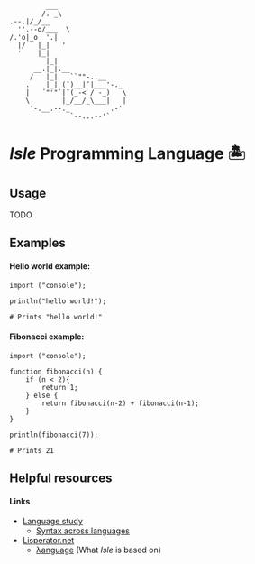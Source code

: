 ```
         ___
        /. _\
.--.|/_/__
  ''.--o/___  \
/.'o|_o  '.|
  |/   |_|   '
  '    |_|
         |_|
      __.|_|.__
     /   |_|   ``""-..__
    .    |_| (¯)__|¯|___'-._
    |   ´"'"`|¯(_-< / -_)   \
    \        |_/__/_\___|   |
     '-.__.--._          .-'
               `--...--'`
```

# *Isle* Programming Language 🏝️


## Usage

TODO



## Examples

#### Hello world example:

```
import ("console");

println("hello world!");

# Prints "hello world!"
```

#### Fibonacci example:

```
import ("console");

function fibonacci(n) {
	if (n < 2){
		return 1;
	} else {
		return fibonacci(n-2) + fibonacci(n-1);
	}
}

println(fibonacci(7));

# Prints 21
```



## Helpful resources

#### Links

* [Language study](http://rigaux.org/language-study/)
    * [Syntax across languages](http://rigaux.org/language-study/syntax-across-languages/)
* [Lisperator.net](http://lisperator.net/)
    * [λanguage](http://lisperator.net/pltut/) (What *Isle* is based on)
